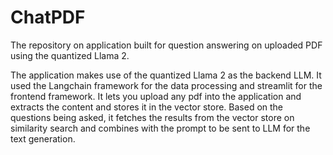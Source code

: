 # ChatPDF
The repository on application built for question answering on uploaded PDF using the quantized Llama 2.

The application makes use of the quantized Llama 2 as the backend LLM. It used the Langchain framework for the data processing and streamlit for the frontend framework.
It lets you upload any pdf into the application and extracts the content and stores it in the vector store. Based on the questions being asked, it fetches the results from the vector store on similarity search and combines with the prompt to be sent to LLM for the text generation.

